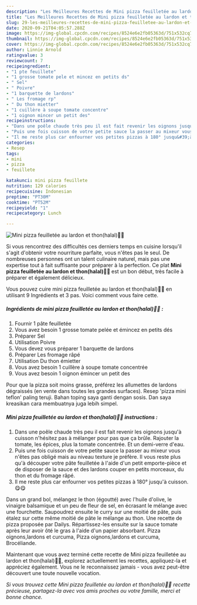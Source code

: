 ```yaml
---
description: "Les Meilleures Recettes de Mini pizza feuilletée au lardon et thon(halal)👩‍🍳"
title: "Les Meilleures Recettes de Mini pizza feuilletée au lardon et thon(halal)👩‍🍳"
slug: 29-les-meilleures-recettes-de-mini-pizza-feuilletee-au-lardon-et-thonhalal
date: 2020-09-21T04:05:57.288Z
image: https://img-global.cpcdn.com/recipes/8524e6e2fb05363d/751x532cq70/mini-pizza-feuilletee-au-lardon-et-thonhalal👩🍳-photo-principale-de-la-recette.jpg
thumbnail: https://img-global.cpcdn.com/recipes/8524e6e2fb05363d/751x532cq70/mini-pizza-feuilletee-au-lardon-et-thonhalal👩🍳-photo-principale-de-la-recette.jpg
cover: https://img-global.cpcdn.com/recipes/8524e6e2fb05363d/751x532cq70/mini-pizza-feuilletee-au-lardon-et-thonhalal👩🍳-photo-principale-de-la-recette.jpg
author: Linnie Arnold
ratingvalue: 3
reviewcount: 7
recipeingredient:
- "1 pte feuillete"
- "1 grosse tomate pele et mincez en petits ds"
- " Sel"
- " Poivre"
- "1 barquette de lardons"
- " Les fromage rp"
- " Du thon mietter"
- "1 cuillère à soupe tomate concentre"
- "1 oignon mincer un petit des"
recipeinstructions:
- "Dans une poêle chaude très peu il est fait revenir les oignons jusqu&#39;à cuisson n&#39;hésitez pas à mélanger pour pas que ça brûle. Rajouter la tomate, les épices, plus la tomate concentrée. Et un demi-verre d&#39;eau."
- "Puis une fois cuisson de votre petite sauce la passer au mixeur vous n&#39;êtes pas obligé mais au niveau texture je préfère. Il vous reste plus qu&#39;à découper votre pâte feuilletée à l&#39;aide d&#39;un petit emporte-pièce et de disposer de la sauce et des lardons couper en petits morceaux, du thon et du fromage râpé."
- "Il me reste plus car enfourner vos petites pizzas à 180° jusqu&#39;à cuisson.😋😋"
categories:
- Resep
tags:
- mini
- pizza
- feuillete

katakunci: mini pizza feuillete 
nutrition: 129 calories
recipecuisine: Indonesian
preptime: "PT30M"
cooktime: "PT52M"
recipeyield: "1"
recipecategory: Lunch

---
```



![Mini pizza feuilletée au lardon et thon(halal)👩‍🍳](https://img-global.cpcdn.com/recipes/8524e6e2fb05363d/751x532cq70/mini-pizza-feuilletee-au-lardon-et-thonhalal👩🍳-photo-principale-de-la-recette.jpg)

Si vous rencontrez des difficultés ces derniers temps en cuisine lorsqu'il s'agit d'obtenir votre nourriture parfaite, vous n'êtes pas le seul. De nombreuses personnes ont un talent culinaire naturel, mais pas une expertise tout à fait suffisante pour préparer à la perfection. Ce plat <strong> Mini pizza feuilletée au lardon et thon(halal)👩‍🍳 </strong> est un bon début, très facile à préparer et également délicieux.

<!--inarticleads1-->

Vous pouvez cuire mini pizza feuilletée au lardon et thon(halal)👩‍🍳 en utilisant 9 Ingrédients et 3 pas. Voici comment vous faire cette.

##### Ingrédients de mini pizza feuilletée au lardon et thon(halal)👩‍🍳 :

1. Fournir 1 pâte feuilletée
1. Vous avez besoin 1 grosse tomate pelée et émincez en petits dés
1. Préparer  Sel
1. Utilisation  Poivre
1. Vous devez vous préparer 1 barquette de lardons
1. Préparer  Les fromage râpé
1. Utilisation  Du thon émietter
1. Vous avez besoin 1 cuillère à soupe tomate concentrée
1. Vous avez besoin 1 oignon émincer un petit des


Pour que la pizza soit moins grasse, préférez les allumettes de lardons dégraissés (en vente dans toutes les grandes surfaces). Resep &#39;pizza mini teflon&#39; paling teruji. Bahan toping saya ganti dengan sosis. Dan saya kreasikan cara membuatnya juga lebih simpel. 

<!--inarticleads2-->

##### Mini pizza feuilletée au lardon et thon(halal)👩‍🍳 instructions :

1. Dans une poêle chaude très peu il est fait revenir les oignons jusqu&#39;à cuisson n&#39;hésitez pas à mélanger pour pas que ça brûle. Rajouter la tomate, les épices, plus la tomate concentrée. Et un demi-verre d&#39;eau.
1. Puis une fois cuisson de votre petite sauce la passer au mixeur vous n&#39;êtes pas obligé mais au niveau texture je préfère. Il vous reste plus qu&#39;à découper votre pâte feuilletée à l&#39;aide d&#39;un petit emporte-pièce et de disposer de la sauce et des lardons couper en petits morceaux, du thon et du fromage râpé.
1. Il me reste plus car enfourner vos petites pizzas à 180° jusqu&#39;à cuisson.😋😋


Dans un grand bol, mélangez le thon (égoutté) avec l&#39;huile d&#39;olive, le vinaigre balsamique et un peu de fleur de sel, en écrasant le mélange avec une fourchette. Saupoudrez ensuite le curry sur une moitié de pâte, puis étalez sur cette même moitié de pâte le mélange au thon. Une recette de pizza proposée par Dailys. Répartissez-les ensuite sur la sauce tomate après leur avoir ôté le gras à l&#39;aide d&#39;un papier absorbant. Pizza oignons,lardons et curcuma, Pizza oignons,lardons et curcuma, Brocéliande. 

<!--inarticleads1-->

<p>
Maintenant que vous avez terminé cette recette de Mini pizza feuilletée au lardon et thon(halal)👩‍🍳, explorez actuellement les recettes, appliquez-la et appréciez également. Vous ne le reconnaissez jamais - vous avez peut-être découvert une toute nouvelle vocation.
</p>

<p>
<i>Si vous trouvez cette Mini pizza feuilletée au lardon et thon(halal)👩‍🍳 recette précieuse, partagez-la avec vos amis proches ou votre famille, merci et bonne chance.</i>
</p>
